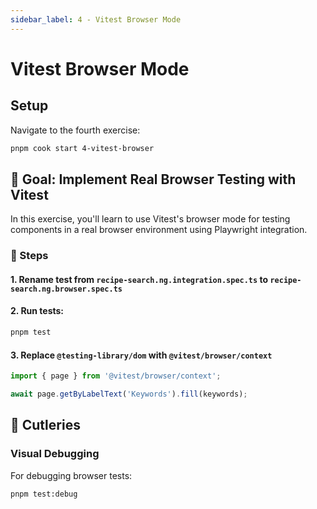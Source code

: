 ```yaml
---
sidebar_label: 4 - Vitest Browser Mode
---
```


# Vitest Browser Mode

## Setup

Navigate to the fourth exercise:

```sh
pnpm cook start 4-vitest-browser
```

## 🎯 Goal: Implement Real Browser Testing with Vitest

In this exercise, you'll learn to use Vitest's browser mode for testing components in a real browser environment using Playwright integration.

### 📝 Steps

#### 1. Rename test from `recipe-search.ng.integration.spec.ts` to `recipe-search.ng.browser.spec.ts`

#### 2. Run tests:

```sh
pnpm test
```

#### 3. Replace `@testing-library/dom` with `@vitest/browser/context`

```ts
import { page } from '@vitest/browser/context';

await page.getByLabelText('Keywords').fill(keywords);
```

## 🍴 Cutleries

### Visual Debugging

For debugging browser tests:

```sh
pnpm test:debug
```
